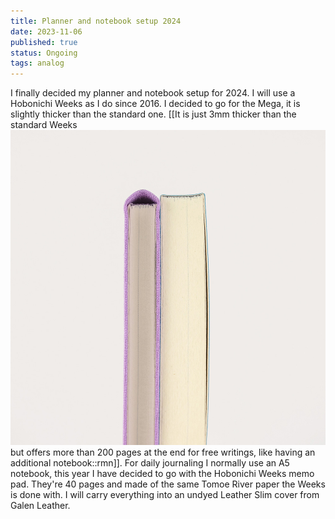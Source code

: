 ```yaml
---
title: Planner and notebook setup 2024
date: 2023-11-06
published: true
status: Ongoing
tags: analog 
---
```


I finally decided my planner and notebook setup for 2024. I will use a Hobonichi Weeks as I do since 2016. I decided to go for the Mega, it is slightly thicker than the standard one. [[It is just 3mm thicker  than the standard Weeks ![Weeks Mega](/assets/postimg/weeks-mega.jpg) but offers more than 200 pages at the end for free writings, like having an additional notebook::rmn]]. For daily journaling I normally use an A5 notebook, this year I have decided to go with the Hobonichi Weeks memo pad. They're 40 pages and made of the same Tomoe River paper the Weeks is done with. I will carry everything into an undyed Leather Slim cover from Galen Leather.
